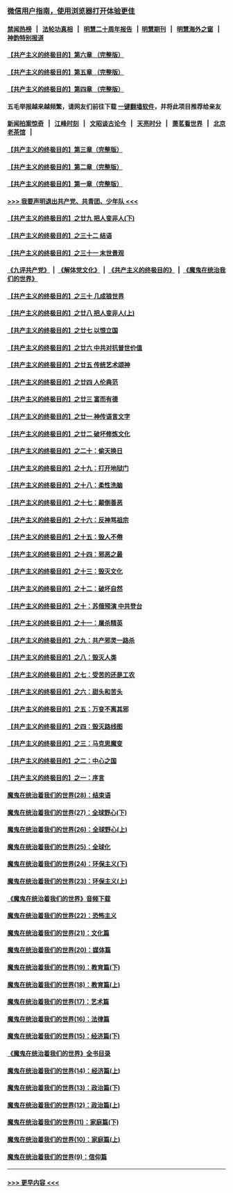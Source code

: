 ### [微信用户指南，使用浏览器打开体验更佳](https://github.com/gfw-breaker/banned-news1/blob/master/indexes/wechat-guide.md?t=0)
#### [禁闻热榜](热点新闻.md?t=0)  &nbsp;&nbsp;|&nbsp;&nbsp; [法轮功真相](https://github.com/gfw-breaker/truth/blob/master/README.md?t=0) &nbsp;&nbsp;|&nbsp;&nbsp; [明慧二十周年报告](https://github.com/gfw-breaker/mh-reports/blob/master/README.md?t=0) &nbsp;&nbsp;|&nbsp;&nbsp;[明慧期刊](https://github.com/gfw-breaker/mh-qikan) &nbsp;&nbsp;|&nbsp;&nbsp; [明慧海外之窗](https://github.com/gfw-breaker/mh-news/blob/master/README.md?t=0) &nbsp;&nbsp;|&nbsp;&nbsp; [神韵特别报道](https://github.com/gfw-breaker/mh-news/blob/master/shenyun.md?t=0)
#### [【共产主义的终极目的】第六章 （完整版）](../pages/nsc422/n11428913.md?t=02171822) 
#### [【共产主义的终极目的】第五章 （完整版）](../pages/nsc422/n11428912.md?t=02171822) 
#### [【共产主义的终极目的】第四章 （完整版）](../pages/nsc422/n11428907.md?t=02171822) 
#### 五毛举报越来越频繁，请网友们前往下载 [一键翻墙软件](https://github.com/gfw-breaker/ssr-accounts)，并将此项目推荐给亲友
#### [新闻拍案惊奇](https://github.com/gfw-breaker/banned-news1/blob/master/pages/link4.md) &nbsp;&nbsp;|&nbsp;&nbsp; [江峰时刻](https://github.com/gfw-breaker/banned-news1/blob/master/pages/link4.md) &nbsp;&nbsp;|&nbsp;&nbsp; [文昭谈古论今](https://github.com/gfw-breaker/banned-news1/blob/master/pages/link4.md) &nbsp;&nbsp;|&nbsp;&nbsp; [天亮时分](https://github.com/gfw-breaker/banned-news1/blob/master/pages/link4.md) &nbsp;&nbsp;|&nbsp;&nbsp; [萧茗看世界](https://github.com/gfw-breaker/banned-news1/blob/master/pages/link4.md) &nbsp;&nbsp;|&nbsp;&nbsp; [北京老茶馆](https://github.com/gfw-breaker/banned-news1/blob/master/pages/link4.md) &nbsp;&nbsp;|&nbsp;&nbsp; 
#### [【共产主义的终极目的】第三章（完整版）](../pages/nsc422/n11428848.md?t=02171822) 
#### [【共产主义的终极目的】第二章（完整版）](../pages/nsc422/n11428831.md?t=02171822) 
#### [【共产主义的终极目的】第一章（完整版）](../pages/nsc422/n11417651.md?t=02171822) 
#### [>>> 我要声明退出共产党、共青团、少年队 <<<](https://github.com/begood0513/goodnews/blob/master/quit/letter.md) 
#### [【共产主义的终极目的】之廿九 把人变非人(下)](../pages/nsc422/n11344140.md?t=02171822) 
#### [【共产主义的终极目的】之三十二 结语](../pages/nsc422/n11360535.md?t=02171822) 
#### [【共产主义的终极目的】之三十一 末世景观](../pages/nsc422/n11351129.md?t=02171822) 
#### [《九评共产党》](https://github.com/begood0513/9ping.md/blob/master/README.md) &nbsp;|&nbsp; [《解体党文化》](../../../../jtdwh.md/blob/master/README.md)  &nbsp;|&nbsp; [《共产主义的终极目的》](../../../../gczydzjmd.md/blob/master/README.md) &nbsp;|&nbsp; [《魔鬼在统治我们的世界》](../../../../mgztzwmdsj.md/blob/master/README.md) 
#### [【共产主义的终极目的】之三十 几成狼世界](../pages/nsc422/n11348280.md?t=02171822) 
#### [【共产主义的终极目的】之廿八 把人变非人(上)](../pages/nsc422/n11340492.md?t=02171822) 
#### [【共产主义的终极目的】之廿七 以恨立国](../pages/nsc422/n11336944.md?t=02171822) 
#### [【共产主义的终极目的】之廿六 中共对抗普世价值](../pages/nsc422/n11324785.md?t=02171822) 
#### [【共产主义的终极目的】之廿五 传统艺术颂神](../pages/nsc422/n11296396.md?t=02171822) 
#### [【共产主义的终极目的】之廿四 人伦典范](../pages/nsc422/n11296397.md?t=02171822) 
#### [【共产主义的终极目的】之廿三 富而有德](../pages/nsc422/n11283598.md?t=02171822) 
#### [【共产主义的终极目的】之廿一 神传语言文字](../pages/nsc422/n11263265.md?t=02171822) 
#### [【共产主义的终极目的】之廿二 破坏修炼文化](../pages/nsc422/n11245728.md?t=02171822) 
#### [【共产主义的终极目的】之二十：偷天换日](../pages/nsc422/n11238846.md?t=02171822) 
#### [【共产主义的终极目的】之十九：打开地狱门](../pages/nsc422/n11206376.md?t=02171822) 
#### [【共产主义的终极目的】之十八：柔性洗脑](../pages/nsc422/n11199994.md?t=02171822) 
#### [【共产主义的终极目的】之十七：颠倒善恶](../pages/nsc422/n11179782.md?t=02171822) 
#### [【共产主义的终极目的】之十六：反神骂祖宗](../pages/nsc422/n11166798.md?t=02171822) 
#### [【共产主义的终极目的】之十五：毁人不倦](../pages/nsc422/n11166792.md?t=02171822) 
#### [【共产主义的终极目的】之十四：邪恶之最](../pages/nsc422/n11150249.md?t=02171822) 
#### [【共产主义的终极目的】之十三：毁灭文化](../pages/nsc422/n11135227.md?t=02171822) 
#### [【共产主义的终极目的】之十二：破坏自然](../pages/nsc422/n11135214.md?t=02171822) 
#### [【共产主义的终极目的】之十：苏俄预演 中共登台](../pages/nsc422/n11118424.md?t=02171822) 
#### [【共产主义的终极目的】之十一：屠杀精英](../pages/nsc422/n11118442.md?t=02171822) 
#### [【共产主义的终极目的】之九：共产邪灵一路杀](../pages/nsc422/n11114139.md?t=02171822) 
#### [【共产主义的终极目的】之八：毁灭人类](../pages/nsc422/n11108503.md?t=02171822) 
#### [【共产主义的终极目的】之七：受苦的还是工农](../pages/nsc422/n11101809.md?t=02171822) 
#### [【共产主义的终极目的】之六：甜头和苦头](../pages/nsc422/n11096971.md?t=02171822) 
#### [【共产主义的终极目的】之五：万变不离其邪](../pages/nsc422/n11091285.md?t=02171822) 
#### [【共产主义的终极目的】之四：毁灭路线图](../pages/nsc422/n11086284.md?t=02171822) 
#### [【共产主义的终极目的】之三：马克思魔变](../pages/nsc422/n11061941.md?t=02171822) 
#### [【共产主义的终极目的】之二：中心之国](../pages/nsc422/n11047728.md?t=02171822) 
#### [【共产主义的终极目的】之一：序言](../pages/nsc422/n11086077.md?t=02171822) 
#### [魔鬼在统治着我们的世界(28)：结束语](../pages/nsc422/n10936246.md?t=02171822) 
#### [魔鬼在统治着我们的世界(27)：全球野心(下)](../pages/nsc422/n10928319.md?t=02171822) 
#### [魔鬼在统治着我们的世界(26)：全球野心(上)](../pages/nsc422/n10900318.md?t=02171822) 
#### [魔鬼在统治着我们的世界(25)：全球化](../pages/nsc422/n10788205.md?t=02171822) 
#### [魔鬼在统治着我们的世界(24)：环保主义(下)](../pages/nsc422/n10695307.md?t=02171822) 
#### [魔鬼在统治着我们的世界(23)：环保主义(上)](../pages/nsc422/n10688613.md?t=02171822) 
#### [《魔鬼在统治着我们的世界》音频下载](../pages/nsc422/n10635553.md?t=02171822) 
#### [魔鬼在统治着我们的世界(22)：恐怖主义](../pages/nsc422/n10614727.md?t=02171822) 
#### [魔鬼在统治着我们的世界(21)：文化篇](../pages/nsc422/n10597706.md?t=02171822) 
#### [魔鬼在统治着我们的世界(20)：媒体篇](../pages/nsc422/n10586579.md?t=02171822) 
#### [魔鬼在统治着我们的世界(19)：教育篇(下)](../pages/nsc422/n10564808.md?t=02171822) 
#### [魔鬼在统治着我们的世界(18)：教育篇(上)](../pages/nsc422/n10526970.md?t=02171822) 
#### [魔鬼在统治着我们的世界(17)：艺术篇](../pages/nsc422/n10499093.md?t=02171822) 
#### [魔鬼在统治着我们的世界(16)：法律篇](../pages/nsc422/n10485969.md?t=02171822) 
#### [魔鬼在统治着我们的世界(15)：经济篇(下)](../pages/nsc422/n10469975.md?t=02171822) 
#### [《魔鬼在统治着我们的世界》全书目录](../pages/nsc422/n10464261.md?t=02171822) 
#### [魔鬼在统治着我们的世界(14)：经济篇(上)](../pages/nsc422/n10457370.md?t=02171822) 
#### [魔鬼在统治着我们的世界(13)：政治篇(下)](../pages/nsc422/n10448270.md?t=02171822) 
#### [魔鬼在统治着我们的世界(12)：政治篇(上)](../pages/nsc422/n10444576.md?t=02171822) 
#### [魔鬼在统治着我们的世界(11)：家庭篇(下)](../pages/nsc422/n10440961.md?t=02171822) 
#### [魔鬼在统治着我们的世界(10)：家庭篇(上)](../pages/nsc422/n10435448.md?t=02171822) 
#### [魔鬼在统治着我们的世界(9)：信仰篇](../pages/nsc422/n10432159.md?t=02171822) 

----
#### [ >>> 更早内容 <<< ](../indexes/nsc422-earlier.md)
